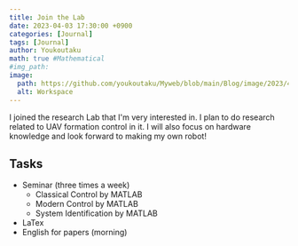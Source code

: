 ```yaml
---
title: Join the Lab
date: 2023-04-03 17:30:00 +0900
categories: [Journal]
tags: [Journal]
author: Youkoutaku
math: true #Mathematical
#img_path:
image:
  path: https://github.com/youkoutaku/Myweb/blob/main/Blog/image/2023/4-7.jpg?raw=true
  alt: Workspace
---
```


I joined the research Lab that I'm very interested in. I plan to do research related to UAV formation control in it. I will also focus on hardware knowledge and look forward to making my own robot!

## Tasks
- Seminar (three times a week)
  - Classical Control by MATLAB
  - Modern Control by MATLAB
  - System Identification by MATLAB
- LaTex
- English for papers (morning)